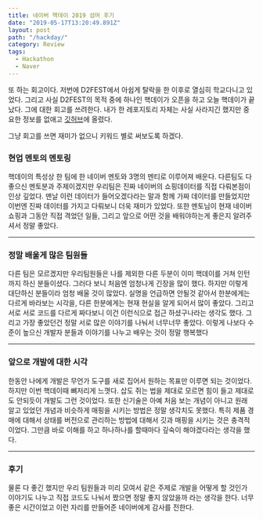 ```yaml
---
title: 네이버 핵데이 2019 섬머 후기
date: "2019-05-17T13:20:49.891Z"
layout: post
path: "/hackday/"
category: Review
tags:
  - Hackathon
  - Naver
---
```


또 하는 회고이다. 저번에 D2FEST에서 아쉽게 탈락을 한 이후로 열심히 학교다니고 있었다.
그리고 사실 D2FEST의 목적 중에 하나인 핵데이가 오픈을 하고 오늘 핵데이가 끝났다. 그에 대한 회고를 쓰려한다.
내가 한 레포지토리 자체는 사실 사라지긴 했지만 중요한 정보를 없애고 [깃허브](https://github.com/azxca1731/shopping-recommend)에 올렸다.

그냥 회고를 쓰면 재미가 없으니 키워드 별로 써보도록 하겠다.

<!--more-->

### 현업 멘토의 멘토링

핵데이의 특성상 한 팀에 한 네이버 멘토와 3명의 멘티로 이루어져 배운다. 다른팀도 다 좋으신 멘토분과 주제이겠지만 우리팀은 진짜 네이버의 쇼핑데이터를 직접 다뤄본점이 인상 깊었다. 맨날 이런 데이터가 들어오겠다라는 말과 함께 가짜 데이터를 만들었지만 이번엔 진짜 데이터를 가지고 다뤄보니 더욱 재미가 있었다. 또한 멘토님이 현재 네이버 쇼핑과 그동안 직접 격었던 일들, 그리고 앞으로 어떤 것을 배워야하는게 좋은지 알려주셔서 정말 좋았다.

---

### 정말 배울게 많은 팀원들

다른 팀은 모르겠지만 우리팀원들은 나를 제외한 다른 두분이 이미 핵데이를 거쳐 인턴까지 하신 분들이셨다. 그러다 보니 처음엔 엄청나게 긴장을 많이 했다. 하지만 이렇게 대단하신 분들이라 엄청 배울 것이 많았다. 실명을 언급하면 안될것 같아서 한분에게는 다르게 바라보는 시각을, 다른 한분에게는 현재 현실을 알게 되어서 많이 좋았다. 그리고 서로 서로 코드를 다르게 짜다보니 이건 이런식으로 접근 하셨구나라는 생각도 했다. 그리고 가장 좋았던건 정말 서로 많은 이야기를 나눠서 너무너무 좋았다. 이렇게 나보다 수준이 높으신 개발자 분들과 이야기를 나누고 배우는 것이 정말 행복했다

---

### 앞으로 개발에 대한 시각

한동안 나에게 개발은 무언가 도구를 새로 집어서 원하는 목표만 이루면 되는 것이었다. 하지만 이번 핵데이때 뼈저리게 느꼇다. 삽도 쥐는 법을 제대로 모르면 힘이 들고 제대로도 안되듯이 개발도 그런 것이었다. 또한 신기술은 아예 처음 보는 개념이 아니고 원래 알고 있었던 개념과 비슷하게 매핑을 시키는 방법은 정말 생각치도 못했다. 특히 제품 경매에 대해서 상태를 버전으로 관리하는 방법에 대해서 깃과 매핑을 시키는 것은 충격적이었다. 그만큼 바로 이해를 하고 하나하나를 할때마다 깊숙이 해야겠다라는 생각을 했다.

---

### 후기

물론 다 좋긴 했지만 우리 팀원들과 미리 모여서 같은 주제로 개발을 어떻게 할 것인가 이야기도 나누고 직접 코드도 나눠서 짰으면 정말 좋지 않았을까 라는 생각을 한다. 너무 좋은 시간이었고 이런 자리를 만들어준 네이버에게 감사를 전한다.
